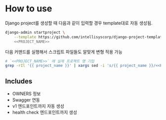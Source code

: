 # How to use

Django project를 생성할 때 다음과 같이 입력할 경우 template대로 자동 생성됨.
``` bash
django-admin startproject \
    --template https://github.com/intellisyscorp/django-project-template/archive/master.zip \
    <<PROJECT_NAME>>
```

다음 커맨드를 실행해서 스크립트 파일들도 알맞게 변형 적용 가능
``` bash
# `<<PROJECT_NAME>>` 에 실제 프로젝트 명 기입
grep -rIl '{{ project_name }}' | xargs sed -i 's/{{ project_name }}/<<PROJECT_NAME>>/g'
```

## Includes
- OWNERS 정보
- Swagger 연동
- v1 엔드포인트까지 자동 생성
- health check 엔드포인트까지 생성
